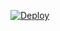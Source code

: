 [![Deploy](https://www.herokucdn.com/deploy/button.svg)](https://dashboard.heroku.com/new?button-url=https%3A%2F%2Fgithub.com%2FMaxxRider%2FLeech-Pro&template=https%3A%2F%2Fgithub.com%2FMaxxRider%2FLeech-Pro%2Ftree%2Fmaster%29)
